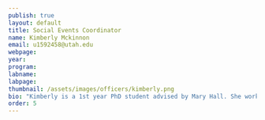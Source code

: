 ```yaml
---
publish: true
layout: default
title: Social Events Coordinator
name: Kimberly Mckinnon
email: u1592458@utah.edu
webpage: 
year: 
program:  
labname: 
labpage:
thumbnail: /assets/images/officers/kimberly.png
bio: "Kimberly is a 1st year PhD student advised by Mary Hall. She works with compilers and High Performance Computing. Kimberly enjoys a plethora of hobbies, including baking, crocheting, and reading. She also loves collecting stories from books, history, and the people she meets. "
order: 5
---
```

